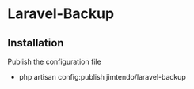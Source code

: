 # Laravel-Backup


## Installation

Publish the configuration file

- php artisan config:publish jimtendo/laravel-backup
